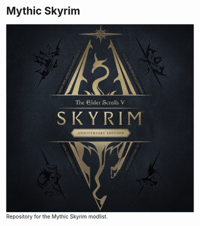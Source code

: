 # Mythic Skyrim
![logo](https://github.com/mythic-mods/mythic-skyrim/blob/main/mythic-skyrim.jpg)
Repository for the Mythic Skyrim modlist.
